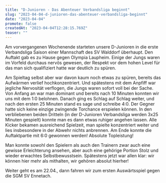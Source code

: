 ```yaml
---
title: "D-Junioren - Das Abenteuer Verbandsliga beginnt"
slug: "2023-04-04-d-junioren-das-abenteuer-verbandsliga-beginnt"
date: "2023-04-04"
promote: false
createdAt: "2023-04-04T12:28:15.769Z"
teaser: ""
---
```

Am vorvergangenen Wochenende starteten unsere D-Junioren in die erste Verbandsliga Saison einer Mannschaft des SV Walddorf überhaupt.
Den Auftakt gab es zu Hause gegen Olympia Laupheim. Einige der Jungs waren im Vorfeld durchaus nervös gewesen, der Respekt vor dem hohen Level für das man sich qualifiziert hatte war deutlich zu spüren.

Am Spieltag selbst aber war davon kaum noch etwas zu spüren, bereits das Aufwärmen verlief hochkonzentriert.
Und spätestens mit dem Anpfiff war jegliche Nervosität verflogen, die Jungs waren sofort voll bei der Sache. Von Anfang an war man dominant und bereits nach 10 Minuten konnten wir uns mit dem 1:0 belohnen. Danach ging es Schlag auf Schlag weiter, und nach den ersten 25 Minuten stand es sage und schreibe 4:0. Der Gegner hatte sich keine einzige zwingende Torchance erspielen können.
In den verbliebenen beiden Dritteln (in der D-Junioren Verbandsliga werden 3x25 Minuten gespielt) konnte man es dann etwas ruhiger angehen lassen. Alle Kicker bekamen ausreichend Spielzeit, man spielte konzentriert weiter und lies insbesondere in der Abwehr nichts anbrennen.
Am Ende konnte die Auftaktpartie mit 6:0 gewonnen werden! Absolute Topleistung!

Man konnte sowohl den Spielern als auch den Trainern zwar auch eine gewisse Erleichterung ansehen, aber auch eine gehörige Portion Stolz und wieder erwachtes Selbstbewusstsein.
Spätestens jetzt war allen klar: wir können hier mehr als mithalten, wir gehören absolut hierher!

Weiter geht es am 22.04., dann fahren wir zum ersten Auswärtsspiel gegen die SGM SV Ennetach.
